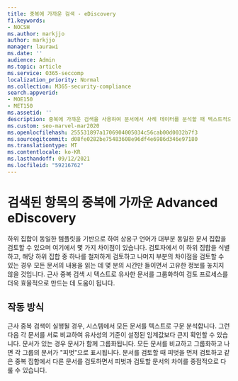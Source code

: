 ```yaml
---
title: 중복에 가까운 검색 - eDiscovery
f1.keywords:
- NOCSH
ms.author: markjjo
author: markjjo
manager: laurawi
ms.date: ''
audience: Admin
ms.topic: article
ms.service: O365-seccomp
localization_priority: Normal
ms.collection: M365-security-compliance
search.appverid:
- MOE150
- MET150
ms.assetid: ''
description: 중복에 가까운 검색을 사용하여 문서에서 사례 데이터를 분석할 때 텍스트적으로 유사한 문서를 그룹화할 Advanced eDiscovery.
ms.custom: seo-marvel-mar2020
ms.openlocfilehash: 255531897a1706904005034c56cab00d0032b7f3
ms.sourcegitcommit: d08fe0282be75483608e96df4e6986d346e97180
ms.translationtype: MT
ms.contentlocale: ko-KR
ms.lasthandoff: 09/12/2021
ms.locfileid: "59216762"
---
```

# <a name="near-duplicate-detection-in-advanced-ediscovery"></a>검색된 항목의 중복에 가까운 Advanced eDiscovery

하위 집합이 동일한 템플릿을 기반으로 하여 상용구 언어가 대부분 동일한 문서 집합을 검토할 수 있으며 여기에서 몇 가지 차이점이 있습니다. 검토자에서 이 하위 집합을 식별하고, 해당 하위 집합 중 하나를 철저하게 검토하고 나머지 부분의 차이점을 검토할 수 있는 경우 모든 문서의 내용을 읽는 데 몇 분의 시간만 들이면서 고유한 정보를 놓치지 않을 것입니다. 근사 중복 검색 시 텍스트로 유사한 문서를 그룹화하여 검토 프로세스를 더욱 효율적으로 만드는 데 도움이 됩니다.

## <a name="how-does-it-work"></a>작동 방식

근사 중복 검색이 실행될 경우, 시스템에서 모든 문서를 텍스트로 구문 분석합니다. 그런 다음 각 문서를 서로 비교하여 유사성의 기준이 설정된 임계값보다 큰지 확인할 수 있습니다. 문서가 있는 경우 문서가 함께 그룹화됩니다. 모든 문서를 비교하고 그룹화하고 나면 각 그룹의 문서가 "피벗"으로 표시됩니다. 문서를 검토할 때 피벗을 먼저 검토하고 같은 중복 집합에서 다른 문서를 검토하면서 피벗과 검토할 문서의 차이를 중점적으로 다룰 수 있습니다.
